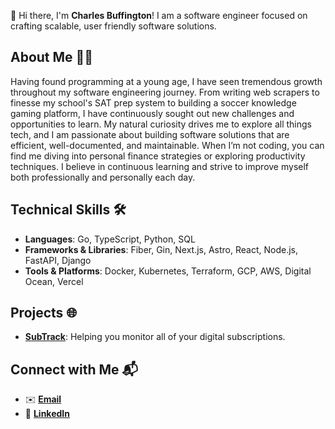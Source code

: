 <!--
**C41M50N/C41M50N** is a ✨ _special_ ✨ repository because its `README.md` (this file) appears on your GitHub profile.

Here are some ideas to get you started:

- 🔭 I’m currently working on ...
- 🌱 I’m currently learning ...
- 👯 I’m looking to collaborate on ...
- 🤔 I’m looking for help with ...
- 💬 Ask me about ...
- 📫 How to reach me: ...
- 😄 Pronouns: ...
- ⚡ Fun fact: ...
-->

<!-- V1
## Hi there 👋

I'm Charles, a software engineer who likes to build fast! Currently, my most common tech stack consists of Golang, TypeScript, React, and Python. I have interests in software architecture, personal finance, and productivity.

Learn more about me at [my personal website (WIP)](https://www.cbuff.dev/?ref=github).


### My Favorite Languages

[![My Skills](https://skillicons.dev/icons?i=go,ts,py,kotlin)](https://skillicons.dev)


### My Favorite Technologies

[![My Skills](https://skillicons.dev/icons?i=astro,nextjs,fastapi,postgres,mongodb,docker,gcp,aws,vercel)](https://skillicons.dev)
-->

<!-- V2 -->
👋 Hi there, I'm **Charles Buffington**! I am a software engineer focused on crafting scalable, user friendly software solutions.

## About Me 🤙🏾
Having found programming at a young age, I have seen tremendous growth throughout my software engineering journey. From writing web scrapers to finesse my school's SAT prep system to building a soccer knowledge gaming platform, I have continuously sought out new challenges and opportunities to learn. My natural curiosity drives me to explore all things tech, and I am passionate about building software solutions that are efficient, well-documented, and maintainable. When I’m not coding, you can find me diving into personal finance strategies or exploring productivity techniques. I believe in continuous learning and strive to improve myself both professionally and personally each day.

## Technical Skills 🛠️
- **Languages**: Go, TypeScript, Python, SQL
- **Frameworks & Libraries**: Fiber, Gin, Next.js, Astro, React, Node.js, FastAPI, Django
- **Tools & Platforms**: Docker, Kubernetes, Terraform, GCP, AWS, Digital Ocean, Vercel

## Projects 🌐
- [**SubTrack**](https://subtrack.cbuff.dev): Helping you monitor all of your digital subscriptions.

<!-- TODO
## Blog Posts ✍🏾
- []()
-->

## Connect with Me 📬
- ✉️ [**Email**](mailto:charles.fsb2+hello@gmail.com)
- 🔗 [**LinkedIn**](https://www.linkedin.com/in/charles-buffington/)

